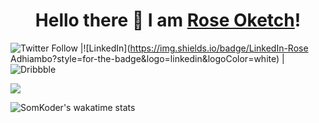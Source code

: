 <h1 align="center">
Hello there 👋 I am <a href="roseoketch.github.io/portfolio/">Rose Oketch</a>!
</h1>

![Twitter Follow](https://img.shields.io/twitter/follow/OketchRose?style=for-the-badge&logo=twitter&logoColor=white) |![LinkedIn](https://img.shields.io/badge/LinkedIn-Rose Adhiambo?style=for-the-badge&logo=linkedin&logoColor=white) |![Dribbble](https://img.shields.io/badge/Dribbble-EA4C89?style=for-the-badge&logo=dribbble&logoColor=white)
    <div style="width: 50%;">
        <img src="https://github-readme-stats.vercel.app/api?username=Oketch&theme=gotham&custom_title=Roseoketch%20github%20stats" />
    </div>
</div>

![SomKoder's wakatime stats](https://github-readme-stats.vercel.app/api/wakatime?username=Oketch&theme=gotham&layout=compact)
